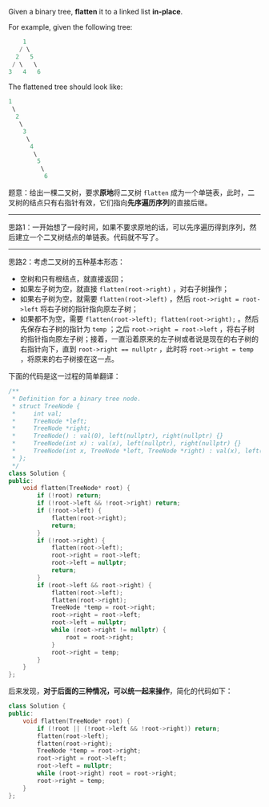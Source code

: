 Given a binary tree, **flatten** it to a linked list **in-place**.

For example, given the following tree:
```cpp
    1
   / \
  2   5
 / \   \
3   4   6
```

The flattened tree should look like:

```cpp
1
 \
  2
   \
    3
     \
      4
       \
        5
         \
          6
```


题意：给出一棵二叉树，要求**原地**将二叉树 `flatten` 成为一个单链表，此时，二叉树的结点只有右指针有效，它们指向**先序遍历序列**的直接后继。  

---
思路1：一开始想了一段时间，如果不要求原地的话，可以先序遍历得到序列，然后建立一个二叉树结点的单链表。代码就不写了。

----
思路2：考虑二叉树的五种基本形态：
- 空树和只有根结点，就直接返回；
- 如果左子树为空，就直接 `flatten(root->right)` ，对右子树操作；
- 如果右子树为空，就需要 `flatten(root->left)` ，然后 `root->right = root->left` 将右子树的指针指向原左子树；
- 如果都不为空，需要 `flatten(root->left); flatten(root->right);` 。然后先保存右子树的指针为 `temp` ；之后 `root->right = root->left` ，将右子树的指针指向原左子树；接着，一直沿着原来的左子树或者说是现在的右子树的右指针向下，直到 `root->right == nullptr` ，此时将 `root->right = temp` ，将原来的右子树接在这一点。

下面的代码是这一过程的简单翻译：
```cpp
/**
 * Definition for a binary tree node.
 * struct TreeNode {
 *     int val;
 *     TreeNode *left;
 *     TreeNode *right;
 *     TreeNode() : val(0), left(nullptr), right(nullptr) {}
 *     TreeNode(int x) : val(x), left(nullptr), right(nullptr) {}
 *     TreeNode(int x, TreeNode *left, TreeNode *right) : val(x), left(left), right(right) {}
 * };
 */
class Solution {
public:
    void flatten(TreeNode* root) { 
        if (!root) return;
        if (!root->left && !root->right) return;
        if (!root->left) { 
            flatten(root->right);
            return;
        }
        if (!root->right) { 
            flatten(root->left);
            root->right = root->left;
            root->left = nullptr;
            return;
        }
        if (root->left && root->right) { 
            flatten(root->left);
            flatten(root->right);
            TreeNode *temp = root->right; 
            root->right = root->left; 
            root->left = nullptr;
            while (root->right != nullptr) {
                root = root->right;
            } 
            root->right = temp;
        } 
    }
};
```
后来发现，**对于后面的三种情况，可以统一起来操作**，简化的代码如下：
```cpp
class Solution {
public:
    void flatten(TreeNode* root) {
        if (!root || (!root->left && !root->right)) return;
        flatten(root->left);
        flatten(root->right);
        TreeNode *temp = root->right;
        root->right = root->left;
        root->left = nullptr;
        while (root->right) root = root->right;
        root->right = temp; 
    }
};
```

